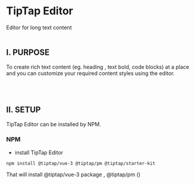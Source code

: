 # TipTap Editor
Editor for long text content
<br/><br/>

## I. PURPOSE
To create rich text content (eg. heading , text bold, code blocks) at a place and you can customize your required content styles using the editor.

<br/><br/>

## II. SETUP
TipTap Editor can be installed by NPM.

### NPM
- install TipTap Editor
```
npm install @tiptap/vue-3 @tiptap/pm @tiptap/starter-kit
```
That will install @tiptap/vue-3 package , @tiptap/pm ()